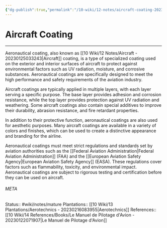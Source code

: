 ```yaml
---
{"dg-publish":true,"permalink":"/10-wiki/12-notes/aircraft-coating-20230302072353/"}
---
```


# Aircraft Coating
---
Aeronautical coating, also known as [[10 Wiki/12 Notes/Aircraft - 20230125033243\|Aircraft]] coating, is a type of specialized coating used on the exterior and interior surfaces of aircraft to protect against environmental factors such as UV radiation, moisture, and corrosive substances. Aeronautical coatings are specifically designed to meet the high performance and safety requirements of the aviation industry.

Aircraft coatings are typically applied in multiple layers, with each layer serving a specific purpose. The base layer provides adhesion and corrosion resistance, while the top layer provides protection against UV radiation and weathering. Some aircraft coatings also contain special additives to improve their durability, abrasion resistance, and fire retardant properties.

In addition to their protective function, aeronautical coatings are also used for aesthetic purposes. Many aircraft coatings are available in a variety of colors and finishes, which can be used to create a distinctive appearance and branding for the airline.

Aeronautical coatings must meet strict regulations and standards set by aviation authorities such as the [[Federal Aviation Administration\|Federal Aviation Administration]] (FAA) and the [[European Aviation Safety Agency\|European Aviation Safety Agency]] (EASA). These regulations cover factors such as flammability, toxicity, and environmental impact. Aeronautical coatings are subject to rigorous testing and certification before they can be used on aircraft.



###### META
Status:: #wiki/notes/mature 
Plantations:: [[10 Wiki/13 Plantations/Aerotechnics - 20230216083955\|Aerotechnics]]
References:: [[10 Wiki/14 References/Books/Le Manuel de Pilotage d'Avion - 20230122071907\|Le Manuel de Pilotage d'Avion]]
